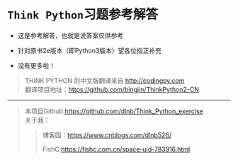 # `Think Python`习题参考解答

* 这是参考解答，也就是说答案仅供参考
* 针对原书2e版本（即Python3版本）望各位指正补充

* 没有更多啦！

> THINK PYTHON  的中文版翻译来自 http://codingpy.com  
> 翻译项目地址：https://github.com/bingjin/ThinkPython2-CN

---
> 本项目Github:https://github.com/dlnb/Think_Python_exercise  
> 关于我：
>> 博客园：https://www.cnblogs.com/dlnb526/  
>>   
>> FishC:https://fishc.com.cn/space-uid-783916.html